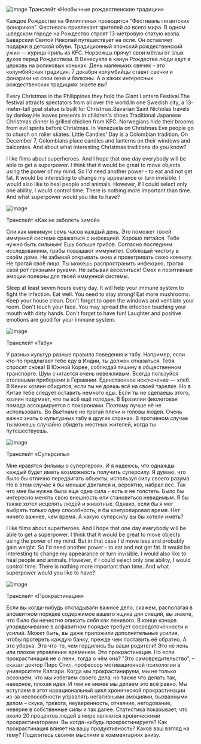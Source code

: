 ![image](https://user-images.githubusercontent.com/132228630/235520159-940472ef-aed9-4783-8ecc-b7b2c9d47007.png)
Транслейт «Необычные рождественские традиции»

Каждое Рождество на Филиппинах проводится “Фестиваль гигантских фонариков”. Фестиваль привлекает зрителей со всего мира. В одном шведском городе на Рождество строят 13-метровую статую козла. Баварский Святой Николай путешествует на осле. Он оставляет подарки в детской обуви. Традиционный японский рождественский ужин — курица-гриль из KFC. Норвежцы прячут свои мётлы от злых духов перед Рождеством. В Венесуэле в канун Рождества люди едут в церковь на роликовых коньках. День маленьких свечек - это колумбийская традиция. 7 декабря колумбийцы ставят свечки и фонарики на свои окна и балконы. А о каких интересных рождественских традициях знаете вы?

Every Christmas in the Philippines they hold the Giant Lantern Festival.The festival attracts spectators from all over the world.In one Swedish city, a 13-meter-tall goat statue is built for Christmas.Bavarian Saint Nicholas travels by donkey.He leaves presents in children's shoes.Traditional Japanese Christmas dinner is grilled chicken from KFC. Norwegians hide their brooms from evil spirits before Christmas. In Venezuela on Christmas Eve people go to church on roller skates. Little Candles' Day is a Colombian tradition. On December 7, Colombians place candles and lanterns on their windows and balconies. And about what interesting Christmas traditions do you know?


I like films about superheroes. And I hope that one day everybody will be able to get a superpower. I think that it would be great to move objects using the power of my mind. So I'd need another power - to eat and not get fat. It would be interesting to change my appearance or turn invisible. I would also like to heal people and animals. However, if I could select only one ability, I would control time. There is nothing more important than time. And what superpower would you like to have?


![image](https://user-images.githubusercontent.com/132228630/236022749-f75404e3-2442-41e8-934b-ecf5a9ea4adc.png)

Транслейт «Как не заболеть зимой»

Спи как минимум семь часов каждый день. Это поможет твоей иммунной системе сражаться с инфекцией. Хорошо питайся. Тебе нужно быть сильным! Ешь больше грибов. Согласно последним исследованиям, грибы повышают иммунитет. Соблюдай чистоту в своём доме. Не забывай открывать окна и проветривать свою комнату. Не трогай своё лицо. Ты можешь распространить инфекцию, трогая свой рот грязными руками. Не забывай веселиться! Смех и позитивные эмоции полезны для твоей иммунной системы.

Sleep at least seven hours every day. It will help your immune system to fight the infection. Eat well. You need to stay strong!  Eat more mushrooms. Keep your house clean. Don't forget to open the windows and ventilate your room. Don't touch your face. You may spread the infection touching your mouth with dirty hands. Don't forget to have fun! Laughter and positive emotions are good for your immune system.


![image](https://user-images.githubusercontent.com/132228630/236302353-63686bdd-a714-4876-8414-816269528a78.png)

Транслейт «Табу»

У разных культур разные правила поведения и табу. Например, если кто-то предлагает тебе еду в Индии, ты должен отказаться. Тебя спросят снова! В Южной Корее, соблюдай тишину в общественном транспорте. Шум считается очень невежливым. Всегда пользуйся столовыми приборами в Германии. Единственное исключение — хлеб. В Кении хозяин обидится, если ты не доешь всё на своей тарелке. Но в Китае тебе следует оставить немного еды. Если ты не сделаешь этого, хозяин подумает, что ты всё ещё голоден. В Бразилии фиолетовая помада ассоциируется с похоронами. Поэтому лучше её не использовать. Во Вьетнаме не трогай плечи и головы людей. Очень важно знать о культурных табу в других странах. В противном случае ты можешь случайно обидеть местных жителей, когда ты путешествуешь.


![image](https://user-images.githubusercontent.com/132228630/236700853-fbc9aa9f-ad94-4ff2-ba88-8d92bf62d031.png)

Транслейт «Суперсилы»

Мне нравятся фильмы о супергероях. И я надеюсь, что однажды каждый будет иметь возможность получить суперсилу. Я думаю, что было бы отлично передвигать объекты, используя силу своего разума. Но в этом случае я бы меньше двигался и, вероятно, набрал вес. Так что мне бы нужна была еще одна сила - есть и не толстеть. Было бы интересно менять свою внешность или становиться невидимым. Я бы также хотел исцелять людей и животных. Однако, если бы я мог выбрать только одну способность, я бы контролировал время. Нет ничего важнее, чем время. А какую суперсилу вы бы хотели иметь?

I like films about superheroes. And I hope that one day everybody will be able to get a superpower. I think that it would be great to move objects using the power of my mind. But in that case I'd move less and probably gain weight. So I'd need another power - to eat and not get fat. It would be interesting to change my appearance or turn invisible. I would also like to heal people and animals. However, if I could select only one ability, I would control time. There is nothing more important than time. And what superpower would you like to have?

![image](https://github.com/sateniksargsyan5/English-fras/assets/132228630/6de049b3-651b-437e-a028-f16136f101f2)

Транслейт «Прокрастинация»

Если вы когда-нибудь откладывали важное дело, скажем, располагая в алфавитном порядке содержимое вашего ящика для специй, вы знаете, что было бы нечестно описать себя как ленивого. В конце концов упорядочивание в алфавитном порядке требует сосредоточенности и усилий. Может быть, вы даже приложили дополнительные усилия, чтобы протереть каждую банку, прежде чем поставить её обратно. А это уборка. Это что-то, чем гордились бы ваши родители! Это не лень или плохое управление временем. Это прокрастинация. Но если прокрастинация не о лени, тогда о чём она? "Это самовредительство", – сказал доктор Пирс Стил, профессор мотивационной психологии в университете Калгари. Когда мы прокрастинируем, мы не только осознаем, что мы избегаем своего дела, но также что делать так, наверное, плохая идея. И тем не менее мы делаем это всё равно. Мы вступаем в этот иррациональный цикл хронической прокрастинации из-за неспособности управлять негативными эмоциями, вызванными делом – скука, тревога, неуверенность, отчаяние, негодование, неверие в собственные силы и так далее. Статистика показывает, что около 20 процентов людей в мире являются хроническими прокрастинаторами. Вы когда-нибудь прокрастинируете? Как прокрастинация влияет на вашу продуктивность? Каков ваш взгляд на тему? Поделитесь своими мыслями в комментариях внизу.
